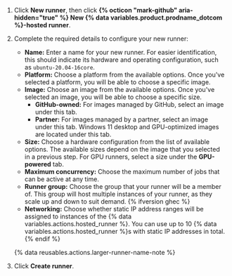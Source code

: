 1. Click **New runner**, then click **{% octicon "mark-github" aria-hidden="true" %} New {% data variables.product.prodname_dotcom %}-hosted runner**.
1. Complete the required details to configure your new runner:

    * **Name:** Enter a name for your new runner. For easier identification, this should indicate its hardware and operating configuration, such as `ubuntu-20.04-16core`.
    * **Platform:** Choose a platform from the available options. Once you've selected a platform, you will be able to choose a specific image.
    * **Image:** Choose an image from the available options. Once you've selected an image, you will be able to choose a specific size.
      * **GitHub-owned:** For images managed by GitHub, select an image under this tab.
      * **Partner:** For images managed by a partner, select an image under this tab. Windows 11 desktop and GPU-optimized images are located under this tab.
    * **Size:** Choose a hardware configuration from the list of available options. The available sizes depend on the image that you selected in a previous step. For GPU runners, select a size under the **GPU-powered** tab.
    * **Maximum concurrency:** Choose the maximum number of jobs that can be active at any time.
    * **Runner group:** Choose the group that your runner will be a member of. This group will host multiple instances of your runner, as they scale up and down to suit demand. {% ifversion ghec %}
    * **Networking:** Choose whether static IP address ranges will be assigned to instances of the {% data variables.actions.hosted_runner %}. You can use up to 10 {% data variables.actions.hosted_runner %}s with static IP addresses in total. {% endif %}

    {% data reusables.actions.larger-runner-name-note %}

1. Click **Create runner**.
